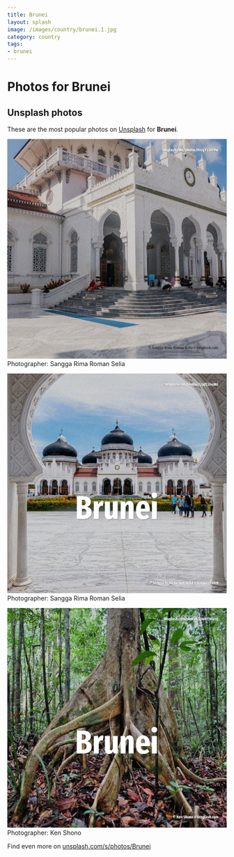 ```yaml
---
title: Brunei
layout: splash
image: /images/country/brunei.1.jpg
category: country
tags:
- brunei
---
```

# Photos for Brunei
 
## Unsplash photos
These are the most popular photos on [Unsplash](https://unsplash.com) for **Brunei**.
 
![Brunei](/images/country/brunei.1.jpg)
Photographer:  Sangga Rima Roman Selia
 
![Brunei](/images/country/brunei.2.jpg)
Photographer:  Sangga Rima Roman Selia
 
![Brunei](/images/country/brunei.3.jpg)
Photographer:  Ken Shono
 
Find even more on [unsplash.com/s/photos/Brunei](https://unsplash.com/s/photos/Brunei)
 
